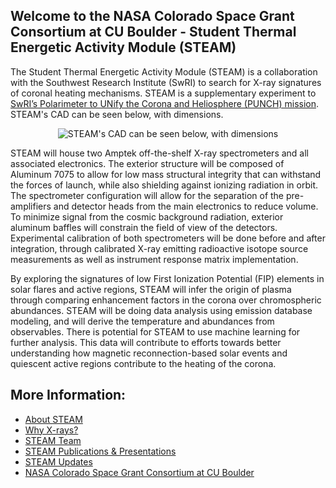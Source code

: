 ## Welcome to the NASA Colorado Space Grant Consortium at CU Boulder - Student Thermal Energetic Activity Module (STEAM)
The Student Thermal Energetic Activity Module (STEAM) is a collaboration with the Southwest Research Institute (SwRI) to search for X-ray signatures of coronal heating mechanisms. STEAM is a supplementary experiment to [SwRI’s Polarimeter to UNify the Corona and Heliosphere (PUNCH) mission](https://punch.space.swri.edu/).
STEAM's CAD can be seen below, with dimensions.

<p align="center">
  <img src="[http://some_place.com/image.png](https://www.colorado.edu/center/spacegrant/sites/default/files/styles/small/public/page/STEAM_with_dimensions.jpg?itok=AkpkTmnI)" alt="STEAM's CAD can be seen below, with dimensions" />
</p>

STEAM will house two Amptek off-the-shelf X-ray spectrometers and all associated electronics. The exterior structure will be composed of Aluminum 7075 to allow for low mass structural integrity that can withstand the forces of launch, while also shielding against ionizing radiation in orbit. The spectrometer configuration will allow for the separation of the pre-amplifiers and detector heads from the main electronics to reduce volume. To minimize signal from the cosmic background radiation, exterior aluminum baffles will constrain the field of view of the detectors. Experimental calibration of both spectrometers will be done before and after integration, through calibrated X-ray emitting radioactive isotope source measurements as well as instrument response matrix implementation.

By exploring the signatures of low First Ionization Potential (FIP) elements in solar flares and active regions, STEAM will infer the origin of plasma through comparing enhancement factors in the corona over chromospheric abundances. STEAM will be doing data analysis using emission database modeling, and will derive the temperature and abundances from observables. There is potential for STEAM to use machine learning for further analysis. This data will contribute to efforts towards better understanding how magnetic reconnection-based solar events and quiescent active regions contribute to the heating of the corona.

## More Information:
- [About STEAM](https://www.colorado.edu/center/spacegrant/student-resources/cu-boulder-projects/about-steam)
- [Why X-rays?](https://www.colorado.edu/center/spacegrant/student-resources/cu-boulder-projects/why-x-rays)
- [STEAM Team](https://www.colorado.edu/center/spacegrant/student-resources/cu-boulder-projects/steam/steam-team)
- [STEAM Publications & Presentations](https://www.colorado.edu/center/spacegrant/student-resources/cu-boulder-student-resources/cu-boulder-projects/steam/steam-publications)
- [STEAM Updates](https://www.colorado.edu/center/spacegrant/student-resources/cu-boulder-projects/steam/steam-updates)
- [NASA Colorado Space Grant Consortium at CU Boulder](https://www.colorado.edu/center/spacegrant/)


<!--

**Here are some ideas to get you started:**

🙋‍♀️ A short introduction - what is your organization all about?
🌈 Contribution guidelines - how can the community get involved?
👩‍💻 Useful resources - where can the community find your docs? Is there anything else the community should know?
🍿 Fun facts - what does your team eat for breakfast?
🧙 Remember, you can do mighty things with the power of [Markdown](https://docs.github.com/github/writing-on-github/getting-started-with-writing-and-formatting-on-github/basic-writing-and-formatting-syntax)
-->
